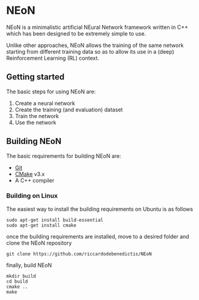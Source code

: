 # NEoN

NEoN is a minimalistic artificial NEural Network framework written in C++ which has been designed to be extremely simple to use.

Unlike other approaches, NEoN allows the training of the same network starting from different training data so as to allow its use in a (deep) Reinforcement Learning (RL) context.

## Getting started

The basic steps for using NEoN are:
1. Create a neural network
2. Create the training (and evaluation) dataset
3. Train the network
4. Use the network

## Building NEoN

The basic requirements for building NEoN are:

- [Git](https://git-scm.com/)
- [CMake](https://cmake.org) v3.x
- A C++ compiler

### Building on Linux

The easiest way to install the building requirements on Ubuntu is as follows

```
sudo apt-get install build-essential
sudo apt-get install cmake
```

once the building requirements are installed, move to a desired folder and clone the NEoN repository

```
git clone https://github.com/riccardodebenedictis/NEoN
```

finally, build NEoN

```
mkdir build
cd build
cmake ..
make
```
